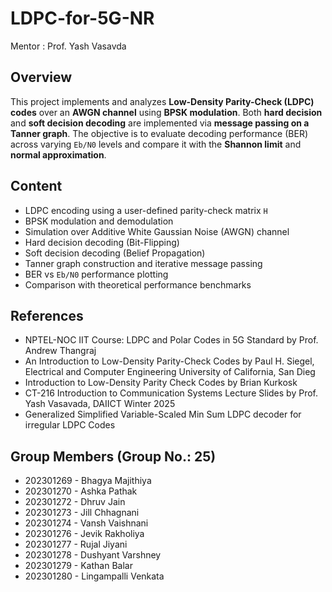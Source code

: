 # **LDPC-for-5G-NR** 
Mentor : Prof. Yash Vasavda

## Overview 

This project implements and analyzes **Low-Density Parity-Check (LDPC) codes** over an **AWGN channel** using **BPSK modulation**. Both **hard decision** and **soft decision decoding** are implemented via **message passing on a Tanner graph**. The objective is to evaluate decoding performance (BER) across varying `Eb/N0` levels and compare it with the **Shannon limit** and **normal approximation**.


## Content

- LDPC encoding using a user-defined parity-check matrix `H`
- BPSK modulation and demodulation
- Simulation over Additive White Gaussian Noise (AWGN) channel
- Hard decision decoding (Bit-Flipping)
- Soft decision decoding (Belief Propagation)
- Tanner graph construction and iterative message passing
- BER vs `Eb/N0` performance plotting
- Comparison with theoretical performance benchmarks

## References

- NPTEL-NOC IIT Course: LDPC and Polar Codes in 5G Standard by Prof. Andrew Thangraj
- An Introduction to Low-Density Parity-Check Codes by Paul H. Siegel, Electrical and Computer Engineering University of California, San Dieg
- Introduction to Low-Density Parity Check Codes by Brian Kurkosk
- CT-216 Introduction to Communication Systems Lecture Slides by Prof. Yash Vasavada, DAIICT Winter 2025
- Generalized Simplified Variable-Scaled Min Sum LDPC decoder for irregular LDPC Codes

## Group Members (Group No.: 25)
- 202301269 - Bhagya Majithiya     
- 202301270 - Ashka Pathak        
- 202301272 - Dhruv Jain           
- 202301273 - Jill Chhagnani       
- 202301274 - Vansh Vaishnani      
- 202301276 - Jevik Rakholiya        
- 202301277 - Rujal Jiyani          
- 202301278 - Dushyant Varshney     
- 202301279 - Kathan Balar           
- 202301280 - Lingampalli Venkata    
